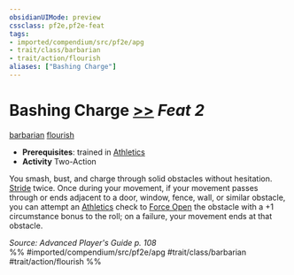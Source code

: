 ```yaml
---
obsidianUIMode: preview
cssclass: pf2e,pf2e-feat
tags:
- imported/compendium/src/pf2e/apg
- trait/class/barbarian
- trait/action/flourish
aliases: ["Bashing Charge"]
---
```

# Bashing Charge  [>>](chapter-9-playing-the-game.md#Actions "Two-Action") *Feat 2*  
[barbarian](rules/traits/barbarian.md)  [flourish](flourish.md)  

- **Prerequisites**: trained in [Athletics](../skills.md#Athletics)
- **Activity** Two-Action

You smash, bust, and charge through solid obstacles without hesitation. [Stride](stride.md) twice. Once during your movement, if your movement passes through or ends adjacent to a door, window, fence, wall, or similar obstacle, you can attempt an [Athletics](../skills.md#Athletics) check to [Force Open](force-open.md) the obstacle with a +1 circumstance bonus to the roll; on a failure, your movement ends at that obstacle.

*Source: Advanced Player's Guide p. 108*  
%% #imported/compendium/src/pf2e/apg #trait/class/barbarian #trait/action/flourish %%